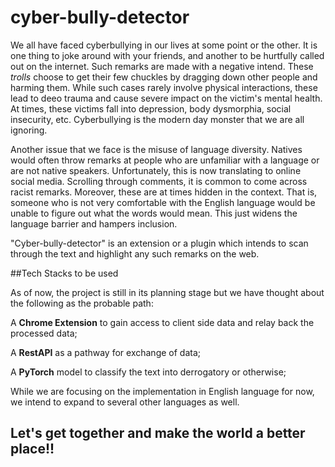 # cyber-bully-detector

We all have faced cyberbullying in our lives at some point or the other. It is one thing to joke around with your friends, and another to be hurtfully called out on the internet. Such remarks are made with a negative intend. These *trolls* choose to get their few chuckles by dragging down other people and harming them. While such cases rarely involve physical interactions, these lead to deeo trauma and cause severe impact on the victim's mental health. At times, these victims fall into depression, body dysmorphia, social insecurity, etc. Cyberbullying is the modern day monster that we are all ignoring. 

Another issue that we face is the misuse of language diversity. Natives would often throw remarks at people who are unfamiliar with a language or are not native speakers. Unfortunately, this is now translating to online social media. Scrolling through comments, it is common to come across racist remarks. Moreover, these are at times hidden in the context. That is, someone who is not very comfortable with the English language would be unable to figure out what the words would mean. This just widens the language barrier and hampers inclusion.

"Cyber-bully-detector" is an extension or a plugin which intends to scan through the text and highlight any such remarks on the web. 

##Tech Stacks to be used

As of now, the project is still in its planning stage but we have thought about the following as the probable path:

A **Chrome Extension** to gain access to client side data and relay back the processed data;

A **RestAPI** as a pathway for exchange of data; 

A **PyTorch** model to classify the text into derrogatory or otherwise;

While we are focusing on the implementation in English language for now, we intend to expand to several other languages as well.

## Let's get together and make the world a better place!!

